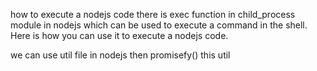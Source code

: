 how to execute a nodejs code
there is exec function in child_process module in nodejs which can be used to execute a command in the shell. Here is how you can use it to execute a nodejs code.

we can use util file in nodejs 
then promisefy() this util
